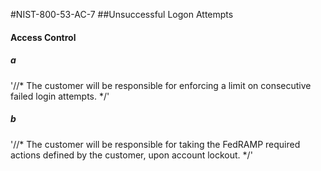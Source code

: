#NIST-800-53-AC-7
##Unsuccessful Logon Attempts

#### Access Control

##### a
'//*
The customer will be responsible for enforcing a limit on consecutive
failed login attempts.
*/'


##### b
'//*
The customer will be responsible for taking the FedRAMP required
actions defined by the customer, upon account lockout.
*/'

